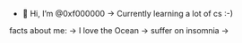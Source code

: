 - 👋 Hi, I’m @0xf000000
-> Currently learning a lot of cs :-) 

facts about me: 
-> I love the Ocean 
-> suffer on insomnia 
-> 

<!---
0xf000000/0xf000000 is a ✨ special ✨ repository because its `README.md` (this file) appears on your GitHub profile.
You can click the Preview link to take a look at your changes.
--->
